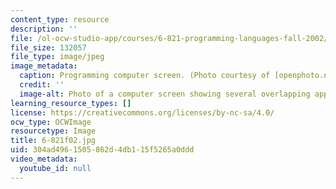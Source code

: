 ```yaml
---
content_type: resource
description: ''
file: /ol-ocw-studio-app/courses/6-821-programming-languages-fall-2002/304ad4961505862d4db115f5265a0ddd_6-821f02.jpg
file_size: 132057
file_type: image/jpeg
image_metadata:
  caption: Programming computer screen. (Photo courtesy of [openphoto.net](http://openphoto.net/).)
  credit: ''
  image-alt: Photo of a computer screen showing several overlapping applications.
learning_resource_types: []
license: https://creativecommons.org/licenses/by-nc-sa/4.0/
ocw_type: OCWImage
resourcetype: Image
title: 6-821f02.jpg
uid: 304ad496-1505-862d-4db1-15f5265a0ddd
video_metadata:
  youtube_id: null
---
```

